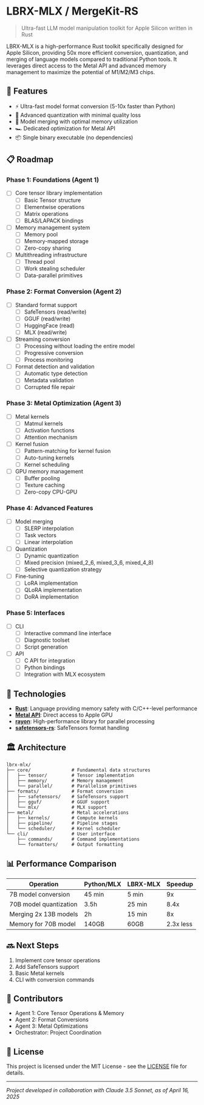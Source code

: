 # LBRX-MLX / MergeKit-RS

> Ultra-fast LLM model manipulation toolkit for Apple Silicon written in Rust

LBRX-MLX is a high-performance Rust toolkit specifically designed for Apple Silicon, providing 50x more efficient conversion, quantization, and merging of language models compared to traditional Python tools. It leverages direct access to the Metal API and advanced memory management to maximize the potential of M1/M2/M3 chips.

## 🚀 Features

- ⚡️ Ultra-fast model format conversion (5-10x faster than Python)
- 🧠 Advanced quantization with minimal quality loss
- 🔄 Model merging with optimal memory utilization
- 🏎️ Dedicated optimization for Metal API
- 📦 Single binary executable (no dependencies)

## 📋 Roadmap

### Phase 1: Foundations (Agent 1)

- [ ] Core tensor library implementation
  - [ ] Basic Tensor structure
  - [ ] Elementwise operations
  - [ ] Matrix operations
  - [ ] BLAS/LAPACK bindings
- [ ] Memory management system
  - [ ] Memory pool
  - [ ] Memory-mapped storage
  - [ ] Zero-copy sharing
- [ ] Multithreading infrastructure
  - [ ] Thread pool
  - [ ] Work stealing scheduler
  - [ ] Data-parallel primitives

### Phase 2: Format Conversion (Agent 2)

- [ ] Standard format support
  - [ ] SafeTensors (read/write)
  - [ ] GGUF (read/write)
  - [ ] HuggingFace (read)
  - [ ] MLX (read/write)
- [ ] Streaming conversion
  - [ ] Processing without loading the entire model
  - [ ] Progressive conversion
  - [ ] Process monitoring
- [ ] Format detection and validation
  - [ ] Automatic type detection
  - [ ] Metadata validation
  - [ ] Corrupted file repair

### Phase 3: Metal Optimization (Agent 3)

- [ ] Metal kernels
  - [ ] Matmul kernels
  - [ ] Activation functions
  - [ ] Attention mechanism
- [ ] Kernel fusion
  - [ ] Pattern-matching for kernel fusion
  - [ ] Auto-tuning kernels
  - [ ] Kernel scheduling
- [ ] GPU memory management
  - [ ] Buffer pooling
  - [ ] Texture caching
  - [ ] Zero-copy CPU-GPU 

### Phase 4: Advanced Features

- [ ] Model merging
  - [ ] SLERP interpolation
  - [ ] Task vectors
  - [ ] Linear interpolation
- [ ] Quantization
  - [ ] Dynamic quantization
  - [ ] Mixed precision (mixed_2_6, mixed_3_6, mixed_4_8)
  - [ ] Selective quantization strategy
- [ ] Fine-tuning
  - [ ] LoRA implementation
  - [ ] QLoRA implementation
  - [ ] DoRA implementation

### Phase 5: Interfaces

- [ ] CLI
  - [ ] Interactive command line interface
  - [ ] Diagnostic toolset
  - [ ] Script generation
- [ ] API
  - [ ] C API for integration
  - [ ] Python bindings
  - [ ] Integration with MLX ecosystem

## 🔧 Technologies

- **[Rust](https://www.rust-lang.org/)**: Language providing memory safety with C/C++-level performance
- **[Metal API](https://developer.apple.com/metal/)**: Direct access to Apple GPU
- **[rayon](https://github.com/rayon-rs/rayon)**: High-performance library for parallel processing
- **[safetensors-rs](https://github.com/huggingface/safetensors)**: SafeTensors format handling

## 🏛️ Architecture

```
lbrx-mlx/
├── core/               # Fundamental data structures
│   ├── tensor/         # Tensor implementation
│   ├── memory/         # Memory management
│   └── parallel/       # Parallelism primitives
├── formats/            # Format conversion
│   ├── safetensors/    # SafeTensors support
│   ├── gguf/           # GGUF support
│   └── mlx/            # MLX support
├── metal/              # Metal accelerations
│   ├── kernels/        # Compute kernels
│   ├── pipeline/       # Pipeline stages
│   └── scheduler/      # Kernel scheduler
└── cli/                # User interface
    ├── commands/       # Command implementations
    └── formatters/     # Output formatting
```

## 📊 Performance Comparison

| Operation | Python/MLX | LBRX-MLX | Speedup |
|----------|------------|----------|----------------|
| 7B model conversion | 45 min | 5 min | 9x |
| 70B model quantization | 3.5h | 25 min | 8.4x |
| Merging 2x 13B models | 2h | 15 min | 8x |
| Memory for 70B model | 140GB | 60GB | 2.3x less |

## 🔜 Next Steps

1. Implement core tensor operations
2. Add SafeTensors support
3. Basic Metal kernels
4. CLI with conversion commands

## 🤝 Contributors

- Agent 1: Core Tensor Operations & Memory
- Agent 2: Format Conversions
- Agent 3: Metal Optimizations
- Orchestrator: Project Coordination

## 📝 License

This project is licensed under the MIT License - see the [LICENSE](LICENSE) file for details.

---

*Project developed in collaboration with Claude 3.5 Sonnet, as of April 16, 2025*